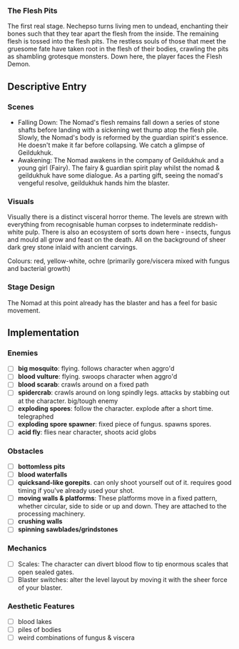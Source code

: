 ### The Flesh Pits
The first real stage. Nechepso turns living men to undead, enchanting their bones such that they tear apart the flesh from the inside. The remaining flesh is tossed into the flesh pits. The restless souls of those that meet the gruesome fate have taken root in the flesh of their bodies, crawling the pits as shambling grotesque monsters. Down here, the player faces the Flesh Demon.

## Descriptive Entry
### Scenes
- Falling Down: The Nomad's flesh remains fall down a series of stone shafts before landing with a sickening wet thump atop the flesh pile. Slowly, the Nomad's body is reformed by the guardian spirit's essence. He doesn't make it far before collapsing. We catch a glimpse of Geildukhuk.
- Awakening: The Nomad awakens in the company of Geildukhuk and a young girl (Fairy). The fairy & guardian spirit play whilst the nomad & geildukhuk have some dialogue. As a parting gift, seeing the nomad's vengeful resolve, geildukhuk hands him the blaster.

### Visuals
Visually there is a distinct visceral horror theme. The levels are strewn with everything from recognisable human corpses to indeterminate reddish-white pulp. There is also an ecosystem of sorts down here - insects, fungus and mould all grow and feast on the death. All on the background of sheer dark grey stone inlaid with ancient carvings.

Colours: red, yellow-white, ochre (primarily gore/viscera mixed with fungus and bacterial growth)

### Stage Design
The Nomad at this point already has the blaster and has a feel for basic movement. 

## Implementation
### Enemies
- [ ] **big mosquito**: flying. follows character when aggro'd
- [ ] **blood vulture**: flying. swoops character when aggro'd
- [ ] **blood scarab**: crawls around on a fixed path
- [ ] **spidercrab**: crawls around on long spindly legs. attacks by stabbing out at the character. big/tough enemy
- [ ] **exploding spores**: follow the character. explode after a short time. telegraphed
- [ ] **exploding spore spawner**: fixed piece of fungus. spawns spores.
- [ ] **acid fly**: flies near character, shoots acid globs

### Obstacles
- [ ] **bottomless pits**
- [ ] **blood waterfalls**
- [ ] **quicksand-like gorepits**. can only shoot yourself out of it. requires good timing if you've already used your shot.
- [ ] **moving walls & platforms**: These platforms move in a fixed pattern, whether circular, side to side or up and down. They are attached to the processing machinery.
- [ ] **crushing walls**
- [ ] **spinning sawblades/grindstones**

### Mechanics
- [ ] Scales: The character can divert blood flow to tip enormous scales that open sealed gates. 
- [ ] Blaster switches: alter the level layout by moving it with the sheer force of your blaster.

### Aesthetic Features
- [ ] blood lakes
- [ ] piles of bodies
- [ ] weird combinations of fungus & viscera